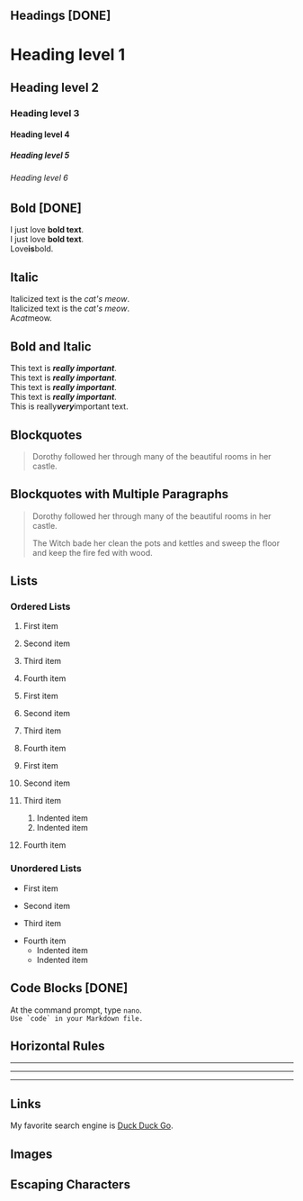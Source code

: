 <!-- https://www.markdownguide.org/basic-syntax/ -->
## Headings [DONE]

# Heading level 1
## Heading level 2
### Heading level 3
#### Heading level 4
##### Heading level 5
###### Heading level 6


## Bold [DONE]

I just love **bold text**.  
I just love __bold text__.  
Love**is**bold.  


## Italic

Italicized text is the *cat's meow*.  
Italicized text is the _cat's meow_.  
A*cat*meow.  


## Bold and Italic

This text is ***really important***.  
This text is ___really important___.  
This text is __*really important*__.  
This text is **_really important_**.  
This is really***very***important text.  


## Blockquotes

> Dorothy followed her through many of the beautiful rooms in her castle.


## Blockquotes with Multiple Paragraphs
> Dorothy followed her through many of the beautiful rooms in her castle.
>
> The Witch bade her clean the pots and kettles and sweep the floor and keep the fire fed with wood.


## Lists

### Ordered Lists

1. First item
2. Second item
3. Third item
4. Fourth item 

1. First item
1. Second item
1. Third item
1. Fourth item 

1. First item
2. Second item
3. Third item
    1. Indented item
    2. Indented item
4. Fourth item 

### Unordered Lists

- First item
* Second item
+ Third item
- Fourth item 
  - Indented item
  - Indented item


## Code Blocks [DONE]

At the command prompt, type `nano`.  
``Use `code` in your Markdown file.``  

## Horizontal Rules

***
---
_________________


## Links

My favorite search engine is [Duck Duck Go](https://duckduckgo.com).  


## Images


## Escaping Characters
